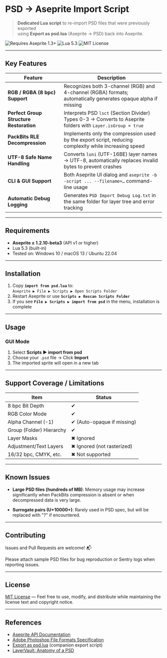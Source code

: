 # PSD → Aseprite Import Script

> **Dedicated Lua script** to re-import PSD files that were previously exported  
> using **Export as psd.lua** (Aseprite → PSD) back into Aseprite.

![Requires Aseprite 1.3+](https://img.shields.io/badge/Requires-Aseprite%201.3%2B-blue)
![Lua 5.3](https://img.shields.io/badge/Lua-5.3-blue)
![MIT License](https://img.shields.io/badge/License-MIT-green)

---

## Key Features

| Feature | Description |
|---------|-------------|
| **RGB / RGBA (8 bpc) Support** | Recognizes both 3-channel (RGB) and 4-channel (RGBA) formats; automatically generates opaque alpha if missing |
| **Perfect Group Structure Restoration** | Interprets PSD `lsct` (Section Divider) Types 0-3 → Converts to Aseprite folders with `Layer.isGroup = true` |
| **PackBits RLE Decompression** | Implements only the compression used by the export script, reducing complexity while increasing speed |
| **UTF-8 Safe Name Handling** | Converts `luni` (UTF-16BE) layer names → UTF-8, automatically replaces invalid bytes to prevent crashes |
| **CLI & GUI Support** | Both Aseprite UI dialog and `aseprite -b -script ... --filename=…` command-line usage |
| **Automatic Debug Logging** | Generates `PSD Import Debug Log.txt` in the same folder for layer tree and error tracking |

---

## Requirements

* **Aseprite ≥ 1.2.10-beta3** (API v1 or higher)
* Lua 5.3 (built-in)
* Tested on: Windows 10 / macOS 13 / Ubuntu 22.04

---

## Installation

1. Copy **`import from psd.lua`** to:  
   `Aseprite ▶ File ▶ Scripts ▶ Open Scripts Folder`
2. Restart Aseprite or use **`Scripts ▶ Rescan Scripts Folder`**
3. If you see **`File ▶ Scripts ▶ import from psd`** in the menu, installation is complete

---

## Usage

### GUI Mode

1. Select **Scripts ▶ import from psd**
2. Choose your `.psd` file → Click **Import**
3. The imported sprite will open in a new tab


---

## Support Coverage / Limitations

| Item | Status |
|------|--------|
| 8 bpc Bit Depth | ✔ |
| RGB Color Mode | ✔ |
| Alpha Channel (-1) | ✔ (Auto-opaque if missing) |
| Group (Folder) Hierarchy | ✔ |
| Layer Masks | ✖ Ignored |
| Adjustment/Text Layers | ✖ Ignored (not rasterized) |
| 16/32 bpc, CMYK, etc. | ✖ Not supported |

---

## Known Issues

- **Large PSD files (hundreds of MB)**: Memory usage may increase significantly when PackBits compression is absent or when decompressed data is very large.

- **Surrogate pairs (U+10000+)**: Rarely used in PSD spec, but will be replaced with "?" if encountered.

---

## Contributing

Issues and Pull Requests are welcome! 📬

Please attach sample PSD files for bug reproduction or Sentry logs when reporting issues.

---

## License

[MIT License](https://github.com/Tin-01/aseprite-psd-scripts/blob/main/LICENSE) — Feel free to use, modify, and distribute while maintaining the license text and copyright notice.

---

## References

- [Aseprite API Documentation](https://github.com/aseprite/api)
- [Adobe Photoshop File Formats Specification](https://www.adobe.com/devnet-apps/photoshop/fileformatashtml/)
- [Export as psd.lua](https://github.com/Tsukina-7mochi/aseprite-scripts/tree/master/psd) (companion export script)
- [LayerVault: Anatomy of a PSD](https://github.com/layervault/psd.rb)
